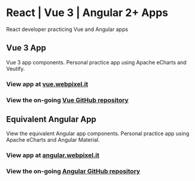 # React | Vue 3 | Angular 2+ Apps

React developer practicing Vue and Angular apps

## Vue 3 App

Vue 3 app components. Personal practice app using Apache eCharts and Veutify.

### View app at [vue.webpixel.it](https://vue.webpixel.it/)

### View the on-going [Vue GitHub repository](https://github.com/WebPixel-it/vue-test)

## Equivalent Angular App

View the equivalent Angular app components. Personal practice app using Apache eCharts and Angular Material.

### View app at [angular.webpixel.it](https://angular.webpixel.it/)

### View the on-going [Angular GitHub repository](https://github.com/WebPixel-it/angular-app)
